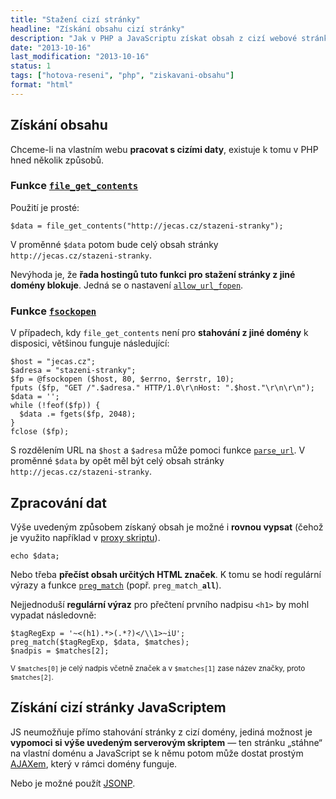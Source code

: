 ```yaml
---
title: "Stažení cizí stránky"
headline: "Získání obsahu cizí stránky"
description: "Jak v PHP a JavaScriptu získat obsah z cizí webové stránky."
date: "2013-10-16"
last_modification: "2013-10-16"
status: 1
tags: ["hotova-reseni", "php", "ziskavani-obsahu"]
format: "html"
---
```


<h2>Získání obsahu</h2>
<p>Chceme-li na vlastním webu <b>pracovat s cizími daty</b>, existuje k tomu v PHP hned několik způsobů.</p>

<h3 id="file_get_contents">Funkce <code><a href="http://php.net/manual/en/function.file-get-contents.php">file_get_contents</a></code></h3>
<p>Použití je prosté:</p>
<pre><code>$data = file_get_contents("http://jecas.cz/stazeni-stranky");</code></pre>
<p>V proměnné <code>$data</code> potom bude celý obsah stránky <code>http://jecas.cz/stazeni-stranky</code>.</p>
<p>Nevýhoda je, že <b>řada hostingů tuto funkci pro stažení stránky z jiné domény blokuje</b>. Jedná se o nastavení <code><a href="http://www.php.net/manual/en/filesystem.configuration.php#ini.allow-url-fopen">allow_url_fopen</a></code>.</p>

<h3 id="fsockopen">Funkce <code><a href="http://php.net/manual/en/function.fsockopen.php">fsockopen</a></code></h3>
V případech, kdy <code>file_get_contents</code> není pro <b>stahování z jiné domény</b> k disposici, většinou funguje následující:
<pre><code>$host = "jecas.cz";
$adresa = "stazeni-stranky";
$fp = @fsockopen ($host, 80, $errno, $errstr, 10); 
fputs ($fp, "GET /".$adresa." HTTP/1.0\r\nHost: ".$host."\r\n\r\n"); 
$data = '';
while (!feof($fp)) { 
  $data .= fgets($fp, 2048);
} 
fclose ($fp);</code></pre>
<p>S rozdělením URL na <code>$host</code> a <code>$adresa</code> může pomoci funkce <code><a href="http://php.net/manual/en/function.parse-url.php">parse_url</a></code>. V proměnné <code>$data</code> by opět měl být celý obsah stránky <code>http://jecas.cz/stazeni-stranky</code>.</p>

<h2 id="zpracovani-dat">Zpracování dat</h2>
<p>Výše uvedeným způsobem získaný obsah je možné i <b>rovnou vypsat</b> (čehož je využito například v <a href="/php-proxy">proxy skriptu</a>).</p>
<pre><code>echo $data;</code></pre>
<p>Nebo třeba <b>přečíst obsah určitých HTML značek</b>. K tomu se hodí regulární výrazy a funkce <code><a href="http://php.net/manual/en/function.preg-match.php">preg_match</a></code> (popř. <code>preg_match_<b>all</b></code>).</p>
<p>Nejjednoduší <b>regulární výraz</b> pro přečtení prvního nadpisu <code>&lt;h1&gt;</code> by mohl vypadat následovně:</p>
<pre><code>$tagRegExp = '~&lt;(h1).*>(.*?)&lt;/\\1>~iU';
preg_match($tagRegExp, $data, $matches);
$nadpis = $matches[2];</code></pre>
<p><small>V <code>$matches[0]</code> je celý nadpis včetně značek a v <code>$matches[1]</code> zase název značky, proto <code>$matches[2]</code>.</small></p>

<h2 id="js">Získání cizí stránky JavaScriptem</h2>
<p>JS neumožňuje přímo stahování stránky z cizí domény, jediná možnost je <b>vypomoci si výše uvedeným serverovým skriptem</b> — ten stránku „stáhne“ na vlastní doménu a JavaScript se k němu potom může dostat prostým <a href="/ajax">AJAXem</a>, který v rámci domény funguje.</p>

<p>Nebo je možné použít <a href="/ajax#jsonp">JSONP</a>.</p>